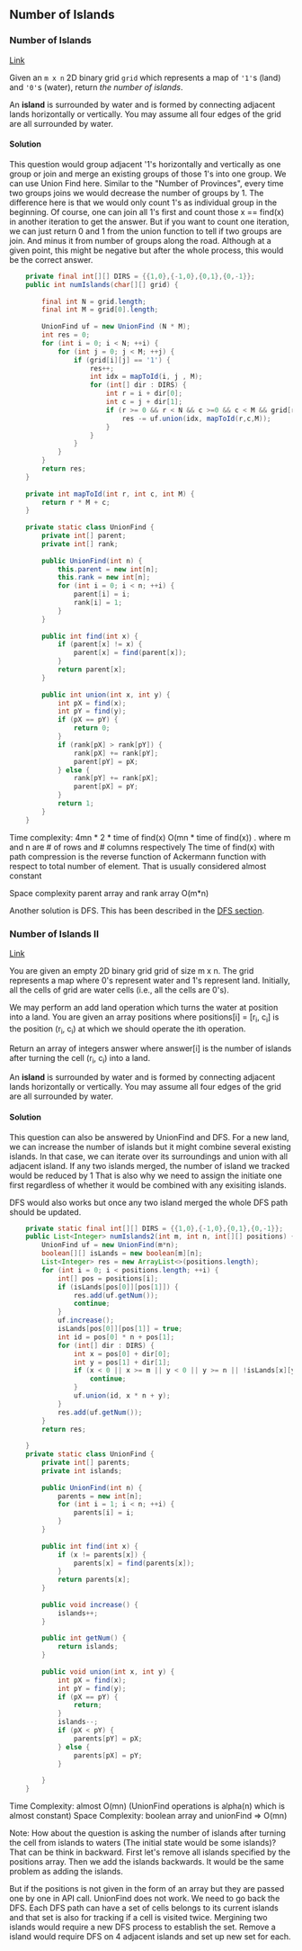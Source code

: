 ## Number of Islands

### Number of Islands

[Link](https://leetcode.com/problems/number-of-islands/)

Given an `m x n` 2D binary grid `grid` which represents a map of `'1'`s (land) and `'0'`s (water), return *the number of islands*.

An **island** is surrounded by water and is formed by connecting adjacent lands horizontally or vertically. You may assume all four edges of the grid are all surrounded by water.

#### Solution

This question would group adjacent '1's horizontally and vertically as one group or join and merge an existing groups of those 1's into one group. We can use Union Find here. Similar to the "Number of Provinces", every time two groups joins we would decrease the number of groups by 1. The difference here is that we would only count 1's as individual group in the beginning. Of course, one can join all 1's first and count those x == find(x) in another iteration to get the answer.  But if you want to count one iteration, we can just return 0 and 1 from the union function to tell if two groups are join. And minus it from number of groups along the road. Although at a given point, this might be negative but after the whole process, this would be the correct answer.

```java
    private final int[][] DIRS = {{1,0},{-1,0},{0,1},{0,-1}};
    public int numIslands(char[][] grid) {
        
        final int N = grid.length;
        final int M = grid[0].length;
        
        UnionFind uf = new UnionFind (N * M);
        int res = 0;
        for (int i = 0; i < N; ++i) {
            for (int j = 0; j < M; ++j) {
                if (grid[i][j] == '1') {
                    res++;
                    int idx = mapToId(i, j , M);
                    for (int[] dir : DIRS) {
                        int r = i + dir[0];
                        int c = j + dir[1];
                        if (r >= 0 && r < N && c >=0 && c < M && grid[r][c] == '1') {
                            res -= uf.union(idx, mapToId(r,c,M));
                        }
                    }
                }
            }
        }
        return res;
    }
    
    private int mapToId(int r, int c, int M) {
        return r * M + c; 
    }
    
    private static class UnionFind {
        private int[] parent;
        private int[] rank;
        
        public UnionFind(int n) {
            this.parent = new int[n];
            this.rank = new int[n];
            for (int i = 0; i < n; ++i) {
                parent[i] = i;
                rank[i] = 1;
            }
        }
        
        public int find(int x) {
            if (parent[x] != x) {
                parent[x] = find(parent[x]);
            }
            return parent[x];
        }
        
        public int union(int x, int y) {
            int pX = find(x);
            int pY = find(y);
            if (pX == pY) {
                return 0;
            }
            if (rank[pX] > rank[pY]) {
                rank[pX] += rank[pY];
                parent[pY] = pX;
            } else {
                rank[pY] += rank[pX];
                parent[pX] = pY;
            }
            return 1;
        }
    }
```

Time complexity: 4mn * 2 * time of find(x) O(mn * time of find(x)) . where m and n are # of rows and # columns respectively  The time of find(x) with path compression is the reverse function of Ackermann function with respect to total number of element. That is usually considered almost constant 

Space complexity parent array and rank array O(m*n)

Another solution is DFS. This has been described in the [DFS section](..\DFS_BFS\04.Number_of_Islands__Minesweeper.md).

### Number of Islands II

[Link](https://leetcode.com/problems/number-of-islands-ii/)

You are given an empty 2D binary grid grid of size m x n. The grid represents a map where 0's represent water and 1's represent land. Initially, all the cells of grid are water cells (i.e., all the cells are 0's).

We may perform an add land operation which turns the water at position into a land. You are given an array positions where positions[i] = [r<sub>i</sub>, c<sub>i</sub>] is the position (r<sub>i</sub>, c<sub>i</sub>) at which we should operate the ith operation.

Return an array of integers answer where answer[i] is the number of islands after turning the cell (r<sub>i</sub>, c<sub>i</sub>) into a land.

An **island** is surrounded by water and is formed by connecting adjacent lands horizontally or vertically. You may assume all four edges of the grid are all surrounded by water.

#### Solution

This question can also be answered by UnionFind and DFS. For a new land, we can increase the number of islands but it might combine several existing islands. In that case, we can iterate over its surroundings and union with all adjacent island. If any two islands merged, the number of island we tracked would be reduced by 1 That is also why we need to assign the initiate one first regardless of whether it would be combined with any exisiting islands. 

DFS would also works but once any two island merged the whole DFS path should be updated.

```java
    private static final int[][] DIRS = {{1,0},{-1,0},{0,1},{0,-1}};
    public List<Integer> numIslands2(int m, int n, int[][] positions) {
        UnionFind uf = new UnionFind(m*n);
        boolean[][] isLands = new boolean[m][n];
        List<Integer> res = new ArrayList<>(positions.length);
        for (int i = 0; i < positions.length; ++i) {
            int[] pos = positions[i];
            if (isLands[pos[0]][pos[1]]) {
                res.add(uf.getNum());
                continue;
            }
            uf.increase();
            isLands[pos[0]][pos[1]] = true;
            int id = pos[0] * n + pos[1];
            for (int[] dir : DIRS) {
                int x = pos[0] + dir[0];
                int y = pos[1] + dir[1];
                if (x < 0 || x >= m || y < 0 || y >= n || !isLands[x][y]) {
                    continue;
                }
                uf.union(id, x * n + y);
            }
            res.add(uf.getNum());
        }
        return res;
        
    }
    private static class UnionFind {
        private int[] parents;
        private int islands;
        
        public UnionFind(int n) {
            parents = new int[n];
            for (int i = 1; i < n; ++i) {
                parents[i] = i;
            }
        }
        
        public int find(int x) {
            if (x != parents[x]) {
                parents[x] = find(parents[x]);
            }
            return parents[x];
        }
        
        public void increase() {
            islands++;
        }
        
        public int getNum() {
            return islands;
        }
        
        public void union(int x, int y) {
            int pX = find(x);
            int pY = find(y);
            if (pX == pY) {
                return;
            }
            islands--;
            if (pX < pY) {
                parents[pY] = pX;
            } else {
                parents[pX] = pY;
            }
            
        }
    }
```

Time Complexity: almost O(mn) (UnionFind operations is alpha(n) which is almost constant)
Space Complexity: boolean array and unionFind => O(mn)

Note:
How about the question is asking the number of islands after turning the cell from islands to waters (The initial state would be some islands)? That can be think in backward. First let's remove all islands specified by the positions array. Then we add the islands backwards. It would be the same problem as adding the islands.

But if the positions is not given in the form of an array but they are passed one by one in API call. UnionFind does not work. We need to go back the DFS. Each DFS path can have a set of cells belongs to its current islands and that set is also for tracking if a cell is visited twice. Mergining two islands would require a new DFS process to establish the set. Remove a island would require DFS on 4 adjacent islands and set up new set for each.